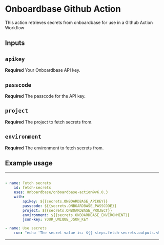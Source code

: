 
# Onboardbase Github Action

This action retrieves secrets from onboardbase for use in a Github Action Workflow

## Inputs

## `apikey`

**Required** Your Onboardbase API key.

## `passcode`

**Required** The passcode for the API key.

## `project`

**Required** The project to fetch secrets from.

## `environment`

**Required** The environment to fetch secrets from.

<!-- ## Outputs

## `time`

The time we greeted you. -->

## Example usage

---
```yaml

- name: Fetch secrets
    id: fetch-secrets
    uses: Onboardbase/onboardbase-action@v6.0.3
    with:
        apikey: ${{secrets.ONBOARDBASE_APIKEY}}
        passcode: ${{secrets.ONBOARDBASE_PASSCODE}}
        project: ${{secrets.ONBOARDBASE_PROJECT}}
        environment: ${{secrets.ONBOARDBASE_ENVIRONMENT}}
        json-key: YOUR_UNIQUE_JSON_KEY

- name: Use secrets
    run: "echo 'The secret value is: ${{ steps.fetch-secrets.outputs.<SECRET_KEY> }}'"
```
---
